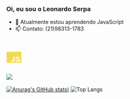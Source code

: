### Oi, eu sou o Leonardo Serpa

- 🌱 Atualmente estou aprendendo JavaScript
- 📫 Contato: (21)98313-1783

##
<div style="display: inline_block"><br>
  <img align="center" alt="Rafa-Js" height="30" width="40" src="https://raw.githubusercontent.com/devicons/devicon/master/icons/javascript/javascript-plain.svg">
</div>


## 
<div>
<a href = "mailto:leonardoserpa32@gmail.com"><img src="https://img.shields.io/badge/-Gmail-%23333?style=for-the-badge&logo=gmail&logoColor=white" target="_blank"></a>
</div>

[![Anurag's GitHub stats](https://github-readme-stats.vercel.app/api?username=Leonardo-Serpa&show_icons=true&theme=tokyonight))](https://github.com/anuraghazra/github-readme-stats)
![Top Langs](https://github-readme-stats.vercel.app/api/top-langs/?username=Leonardo-Serpa&layout=compact)
